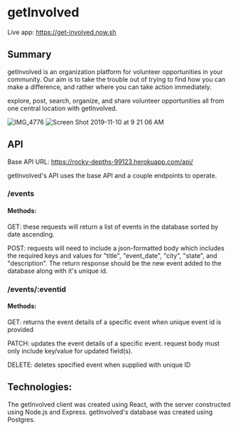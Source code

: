 # getInvolved

Live app: https://get-involved.now.sh

## Summary

getInvolved is an organization platform for volunteer
opportunities in your community. Our aim is to take the trouble out of
trying to find how you can make a difference, and rather
where you can take action immediately.

explore, post, search, organize, and share volunteer opportunities all
from one central location with getInvolved.

![IMG_4776](https://user-images.githubusercontent.com/50758006/68547211-2217fb80-039c-11ea-87ac-917029ad3f6a.jpg)
![Screen Shot 2019-11-10 at 9 21 06 AM](https://user-images.githubusercontent.com/50758006/68547224-41af2400-039c-11ea-8eb7-b174fe5a8230.png)

## API

Base API URL: https://rocky-depths-99123.herokuapp.com/api/

getInvolved's API uses the base API and a couple endpoints to operate.

### /events

#### Methods:

GET: these requests will return a list of events in the database sorted by date ascending.

POST: requests will need to include a json-formatted body which includes the required keys and values for "title", "event_date", "city", "state", and "description". The return response should be the new event added to the database along with it's unique id.

### /events/:eventid

#### Methods:

GET: returns the event details of a specific event when unique event id is provided

PATCH: updates the event details of a specific event. request body must only include key/value for updated field(s).

DELETE: deletes specified event when supplied with unique ID

## Technologies:

The getInvolved client was created using React, with the server constructed using Node.js and Express. getInvolved's database was created using Postgres.
